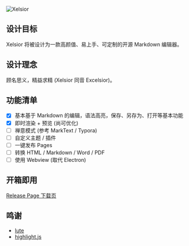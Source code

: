 ![Xelsior](https://github.com/OblivionOcean/Xelsior/assets/92655031/de2d31e3-8218-4a22-b10a-c38ea71e70e5)

## 设计目标

Xelsior 将被设计为一款高颜值、易上手、可定制的开源 Markdown 编辑器。

## 设计理念

顾名思义，精益求精 (Xelsior 同音 Excelsior)。

## 功能清单

- [x] 基本基于 Markdown 的编辑，语法高亮，保存、另存为、打开等基本功能
- [x] 即时渲染 + 预览 (尚可优化)
- [ ] 禅意模式 (参考 MarkText / Typora)
- [ ] 自定义主题 / 插件
- [ ] 一键发布 Pages
- [ ] 转换 HTML / Markdown / Word / PDF
- [ ] 使用 Webview (取代 Electron)

## 开箱即用
[Release Page 下载页](https://github.com/OblivionOcean/NewPad/releases)

## 鸣谢
- [lute](https://github.com/88250/lute)
- [highlight.js](https://github.com/highlightjs/highlight.js)
